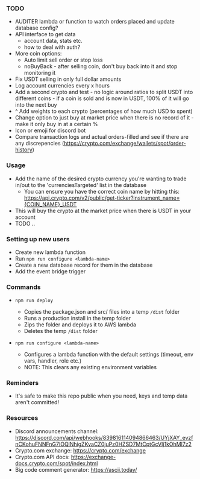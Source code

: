 
### TODO
- AUDITER lambda or function to watch orders placed and update database config?
- API interface to get data 
	- account data, stats etc.
	- how to deal with auth?
- More coin options:
	- Auto limit sell order or stop loss
	- noBuyBack - after selling coin, don't buy back into it and stop monitoring it
- Fix USDT selling in only full dollar amounts
- Log account currencies every x hours
- Add a second crypto and test - no logic around ratios to split USDT into different coins - if a coin is sold and is now in USDT, 100% of it will go into the next buy
- ^ Add weights to each crypto (percentages of how much USD to spent)
- Change option to just buy at market price when there is no record of it - make it only buy in at a certain %
- Icon or emoji for discord bot
- Compare transaction logs and actual orders-filled and see if there are any discrepencies (https://crypto.com/exchange/wallets/spot/order-history)


### Usage
- Add the name of the desired crypto currency you're wanting to trade in/out to the 'currenciesTargeted' list in the database
    - You can ensure you have the correct coin name by hitting this: https://api.crypto.com/v2/public/get-ticker?instrument_name={COIN_NAME}_USDT
- This will buy the crypto at the market price when there is USDT in your account
- TODO ..


### Setting up new users
- Create new lambda function
- Run `npm run configure <lambda-name>`
- Create a new database record for them in the database
- Add the event bridge trigger

### Commands
- `npm run deploy` 
	- Copies the package.json and src/ files into a temp `/dist` folder
	- Runs a production install in the temp folder
	- Zips the folder and deploys it to AWS lambda
	- Deletes the temp `/dist` folder

- `npm run configure <lambda-name>`
	- Configures a lambda function with the default settings (timeout, env vars, handler, role etc.)
	- NOTE: This clears any existing environment variables

### Reminders
- It's safe to make this repo public when you need, keys and temp data aren't committed!

### Resources
- Discord announcements channel: https://discord.com/api/webhooks/839816114094866463/UYjXAY_evzfnCKohuFNNFnG7IOQlNhigZKvaCZ0juPz0HZSD7MtCptGcVIj1kOhMl7z2
- Crypto.com exchange: https://crypto.com/exchange
- Crypto.com API docs: https://exchange-docs.crypto.com/spot/index.html
- Big code comment generator: https://ascii.today/
